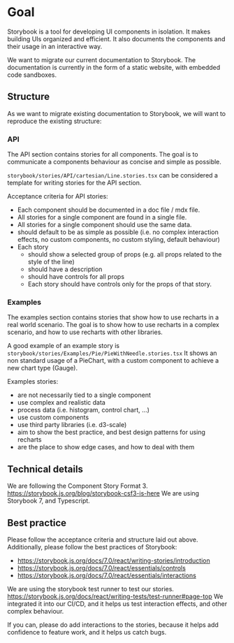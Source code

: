 # Goal
Storybook is a tool for developing UI components in isolation. It makes building UIs organized and efficient.
It also documents the components and their usage in an interactive way.

We want to migrate our current documentation to Storybook.
The documentation is currently in the form of a static website, with embedded code sandboxes.

## Structure
As we want to migrate existing documentation to Storybook, we will want to reproduce the existing structure:

### API
The API section contains stories for all components. The goal is to communicate a components behaviour as concise and simple as possible.

`storybook/stories/API/cartesian/Line.stories.tsx` can be considered a template for writing stories for the API section.

Acceptance criteria for API stories:
- Each component should be documented in a doc file / mdx file.
- All stories for a single component are found in a single file.
- All stories for a single component should use the same data.
- should default to be as simple as possible (i.e. no complex interaction effects, no custom components, no custom styling, default behaviour)
- Each story
  - should show a selected group of props (e.g. all props related to the style of the line)
  - should have a description
  - should have controls for all props
  - Each story should have controls only for the props of that story.

### Examples
The examples section contains stories that show how to use recharts in a real world scenario. The goal is to show how to use recharts in a complex scenario, and how to use recharts with other libraries.

A good example of an example story is `storybook/stories/Examples/Pie/PieWithNeedle.stories.tsx`
It shows an non standard usage of a PieChart, with a custom component to achieve a new chart type (Gauge).

Examples stories:
- are not necessarily tied to a single component
- use complex and realistic data
- process data (i.e. histogram, control chart, ...)
- use custom components
- use third party libraries (i.e. d3-scale)
- aim to show the best practice, and best design patterns for using recharts
- are the place to show edge cases, and how to deal with them

## Technical details
We are following the Component Story Format 3. https://storybook.js.org/blog/storybook-csf3-is-here
We are using Storybook 7, and Typescript.

## Best practice
Please follow the acceptance criteria and structure laid out above.
Additionally, please follow the best practices of Storybook:
- https://storybook.js.org/docs/7.0/react/writing-stories/introduction
- https://storybook.js.org/docs/7.0/react/essentials/controls
- https://storybook.js.org/docs/7.0/react/essentials/interactions

We are using the storybook test runner to test our stories. https://storybook.js.org/docs/react/writing-tests/test-runner#page-top
We integrated it into our CI/CD, and it helps us test interaction effects, and other complex behaviour.

If you can, please do add interactions to the stories, because it helps add confidence to feature work, and it helps us catch bugs.
